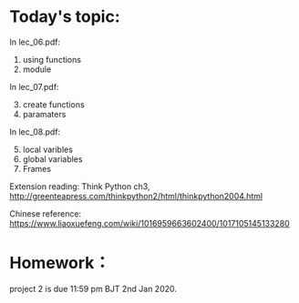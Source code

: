 # Today's topic:

In lec_06.pdf:

1. using functions
2. module

In lec_07.pdf:

3. create functions
4. paramaters

In lec_08.pdf:

5. local varibles
6. global variables
7. Frames

Extension reading: Think Python ch3, http://greenteapress.com/thinkpython2/html/thinkpython2004.html

Chinese reference: https://www.liaoxuefeng.com/wiki/1016959663602400/1017105145133280

# Homework：

project 2 is due 11:59 pm BJT 2nd Jan 2020.
